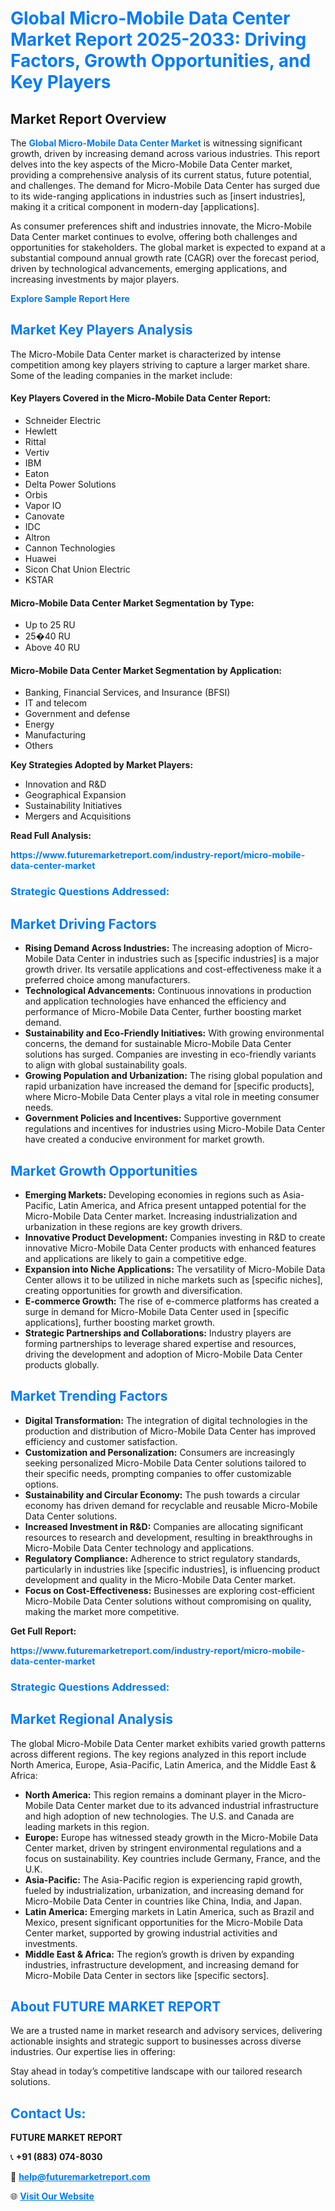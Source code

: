 <h1 style="color: #007BFF;">Global Micro-Mobile Data Center Market Report 2025-2033: Driving Factors, Growth Opportunities, and Key Players</h1>

<section id="overview">
<h2>Market Report Overview</h2>
<p>The <a href="https://www.futuremarketreport.com/industry-report/micro-mobile-data-center-market" style="color: #007BFF; text-decoration: none;"><strong>Global Micro-Mobile Data Center Market</strong></a> is witnessing significant growth, driven by increasing demand across various industries. This report delves into the key aspects of the Micro-Mobile Data Center market, providing a comprehensive analysis of its current status, future potential, and challenges. The demand for Micro-Mobile Data Center has surged due to its wide-ranging applications in industries such as [insert industries], making it a critical component in modern-day [applications].</p>
<p>As consumer preferences shift and industries innovate, the Micro-Mobile Data Center market continues to evolve, offering both challenges and opportunities for stakeholders. The global market is expected to expand at a substantial compound annual growth rate (CAGR) over the forecast period, driven by technological advancements, emerging applications, and increasing investments by major players.</p>
</section>

<section id="overview">
<p><a href="https://www.futuremarketreport.com/request-sample/reportId=26357" style="color: #007BFF; text-decoration: none;"><strong>Explore Sample Report Here</strong></a></p>
</section>

<section id="key-players">
<h2 style="color: #007BFF;">Market Key Players Analysis</h2>
<p>The Micro-Mobile Data Center market is characterized by intense competition among key players striving to capture a larger market share. Some of the leading companies in the market include:</p>
<h4>Key Players Covered in the Micro-Mobile Data Center Report:</h4>
<ul><li>Schneider Electric</li><li>Hewlett</li><li>Rittal</li><li>Vertiv</li><li>IBM</li><li>Eaton</li><li>Delta Power Solutions</li><li>Orbis</li><li>Vapor IO</li><li>Canovate</li><li>IDC</li><li>Altron</li><li>Cannon Technologies</li><li>Huawei</li><li>Sicon Chat Union Electric</li><li>KSTAR</li></ul>
<h4>Micro-Mobile Data Center Market Segmentation by Type:</h4>
<ul><li>Up to 25 RU</li><li>25�40 RU</li><li>Above 40 RU</li></ul>

<h4>Micro-Mobile Data Center Market Segmentation by Application:</h4>
<ul><li>Banking, Financial Services, and Insurance (BFSI)</li><li>IT and telecom</li><li>Government and defense</li><li>Energy</li><li>Manufacturing</li><li>Others</li></ul>
<p><strong>Key Strategies Adopted by Market Players:</strong></p>
<ul>
<li>Innovation and R&D</li>
<li>Geographical Expansion</li>
<li>Sustainability Initiatives</li>
<li>Mergers and Acquisitions</li>
</ul>
</section>

<section>
<p><strong>Read Full Analysis: </strong></p><a href="https://www.futuremarketreport.com/industry-report/micro-mobile-data-center-market" style="color: #007BFF; text-decoration: none;"><strong>https://www.futuremarketreport.com/industry-report/micro-mobile-data-center-market</strong></a>
<h3 style="color: #007BFF;">Strategic Questions Addressed:</h3>
</section>

<section id="driving-factors">
<h2 style="color: #007BFF;">Market Driving Factors</h2>
<ul>
<li><strong>Rising Demand Across Industries:</strong> The increasing adoption of Micro-Mobile Data Center in industries such as [specific industries] is a major growth driver. Its versatile applications and cost-effectiveness make it a preferred choice among manufacturers.</li>
<li><strong>Technological Advancements:</strong> Continuous innovations in production and application technologies have enhanced the efficiency and performance of Micro-Mobile Data Center, further boosting market demand.</li>
<li><strong>Sustainability and Eco-Friendly Initiatives:</strong> With growing environmental concerns, the demand for sustainable Micro-Mobile Data Center solutions has surged. Companies are investing in eco-friendly variants to align with global sustainability goals.</li>
<li><strong>Growing Population and Urbanization:</strong> The rising global population and rapid urbanization have increased the demand for [specific products], where Micro-Mobile Data Center plays a vital role in meeting consumer needs.</li>
<li><strong>Government Policies and Incentives:</strong> Supportive government regulations and incentives for industries using Micro-Mobile Data Center have created a conducive environment for market growth.</li>
</ul>
</section>

<section id="growth-opportunities">
<h2 style="color: #007BFF;">Market Growth Opportunities</h2>
<ul>
<li><strong>Emerging Markets:</strong> Developing economies in regions such as Asia-Pacific, Latin America, and Africa present untapped potential for the Micro-Mobile Data Center market. Increasing industrialization and urbanization in these regions are key growth drivers.</li>
<li><strong>Innovative Product Development:</strong> Companies investing in R&D to create innovative Micro-Mobile Data Center products with enhanced features and applications are likely to gain a competitive edge.</li>
<li><strong>Expansion into Niche Applications:</strong> The versatility of Micro-Mobile Data Center allows it to be utilized in niche markets such as [specific niches], creating opportunities for growth and diversification.</li>
<li><strong>E-commerce Growth:</strong> The rise of e-commerce platforms has created a surge in demand for Micro-Mobile Data Center used in [specific applications], further boosting market growth.</li>
<li><strong>Strategic Partnerships and Collaborations:</strong> Industry players are forming partnerships to leverage shared expertise and resources, driving the development and adoption of Micro-Mobile Data Center products globally.</li>
</ul>
</section>

<section id="trending-factors">
<h2 style="color: #007BFF;">Market Trending Factors</h2>
<ul>
<li><strong>Digital Transformation:</strong> The integration of digital technologies in the production and distribution of Micro-Mobile Data Center has improved efficiency and customer satisfaction.</li>
<li><strong>Customization and Personalization:</strong> Consumers are increasingly seeking personalized Micro-Mobile Data Center solutions tailored to their specific needs, prompting companies to offer customizable options.</li>
<li><strong>Sustainability and Circular Economy:</strong> The push towards a circular economy has driven demand for recyclable and reusable Micro-Mobile Data Center solutions.</li>
<li><strong>Increased Investment in R&D:</strong> Companies are allocating significant resources to research and development, resulting in breakthroughs in Micro-Mobile Data Center technology and applications.</li>
<li><strong>Regulatory Compliance:</strong> Adherence to strict regulatory standards, particularly in industries like [specific industries], is influencing product development and quality in the Micro-Mobile Data Center market.</li>
<li><strong>Focus on Cost-Effectiveness:</strong> Businesses are exploring cost-efficient Micro-Mobile Data Center solutions without compromising on quality, making the market more competitive.</li>
</ul>
</section>

<section>
<p><strong>Get Full Report: </strong></p><a href="https://www.futuremarketreport.com/industry-report/micro-mobile-data-center-market" style="color: #007BFF; text-decoration: none;"><strong>https://www.futuremarketreport.com/industry-report/micro-mobile-data-center-market</strong></a>
<h3 style="color: #007BFF;">Strategic Questions Addressed:</h3>
</section>


<section id="regional-analysis">
<h2 style="color: #007BFF;">Market Regional Analysis</h2>
<p>The global Micro-Mobile Data Center market exhibits varied growth patterns across different regions. The key regions analyzed in this report include North America, Europe, Asia-Pacific, Latin America, and the Middle East & Africa:</p>
<ul>
<li><strong>North America:</strong> This region remains a dominant player in the Micro-Mobile Data Center market due to its advanced industrial infrastructure and high adoption of new technologies. The U.S. and Canada are leading markets in this region.</li>
<li><strong>Europe:</strong> Europe has witnessed steady growth in the Micro-Mobile Data Center market, driven by stringent environmental regulations and a focus on sustainability. Key countries include Germany, France, and the U.K.</li>
<li><strong>Asia-Pacific:</strong> The Asia-Pacific region is experiencing rapid growth, fueled by industrialization, urbanization, and increasing demand for Micro-Mobile Data Center in countries like China, India, and Japan.</li>
<li><strong>Latin America:</strong> Emerging markets in Latin America, such as Brazil and Mexico, present significant opportunities for the Micro-Mobile Data Center market, supported by growing industrial activities and investments.</li>
<li><strong>Middle East & Africa:</strong> The region’s growth is driven by expanding industries, infrastructure development, and increasing demand for Micro-Mobile Data Center in sectors like [specific sectors].</li>
</ul>
</section>

<footer>
<h2 style="color: #007BFF;">About FUTURE MARKET REPORT</h2>
<p>We are a trusted name in market research and advisory services, delivering actionable insights and strategic support to businesses across diverse industries. Our expertise lies in offering:</p>

<p>Stay ahead in today’s competitive landscape with our tailored research solutions.</p>

<h2 style="color: #007BFF;">Contact Us:</h2>
<p><strong>FUTURE MARKET REPORT</strong></p>
<p>📞 <strong>+91 (883) 074-8030</strong></p>
<p>📧 <strong><a href="mailto:help@futuremarketreport.com" style="color: #007BFF;">help@futuremarketreport.com</a></strong></p>
<p>🌐 <strong><a href="https://www.futuremarketreport.com/" style="color: #007BFF;">Visit Our Website</a></strong></p>
</footer>